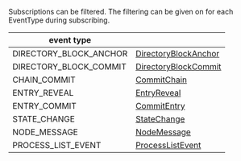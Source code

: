 Subscriptions can be filtered. The filtering can be given on for each EventType during subscribing.

| event type                 |                               |
|----------------------------|-------------------------------|
| DIRECTORY_BLOCK_ANCHOR     | [DirectoryBlockAnchor](DirectoryBlockAnchor.md) |
| DIRECTORY_BLOCK_COMMIT     | [DirectoryBlockCommit](DirectoryBlockCommit.md) |
| CHAIN_COMMIT               | [CommitChain](CommitChain.md) |
| ENTRY_REVEAL               | [EntryReveal](EntryReveal.md) |
| ENTRY_COMMIT               | [CommitEntry](CommitEntry.md) |
| STATE_CHANGE               | [StateChange](StateChange.md) |
| NODE_MESSAGE               | [NodeMessage](NodeMessage.md) |
| PROCESS_LIST_EVENT         | [ProcessListEvent](ProcessListEvent.md) |
